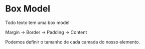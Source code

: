# Box Model

Todo texto tem uma box model

 Margin -> Border -> Padding -> Content

Podemos definir o tamanho de cada camada do nosso elemento.